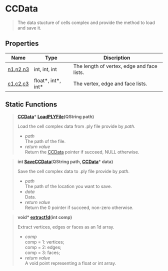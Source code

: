 # CCData
<a id="this"></a>

[CCData]: #this

> The data stucture of cells complex and provide the method to load and save it.

## Properties
[n1]: #n
[n2]: #n
[n3]: #n
[c1]: #c1
[c2]: #c2
[c3]: #c3

| Name                               | Type      | Discription                                |
| ---------------------------------- | --------- | ------------------------------------------ |
| [n1],[n2],[n3]<a id='n'></a> | int, int, int     | The length of vertex, edge and face lists. |
| [c1],[c2],[c3]<a id='c'></a> | float*, int*, int* | The vertex, edge and face lists.           |

## Static Functions

[LoadPLYFile]:#load-ply-file

> <a id='load-ply-file'></a>
> **[CCData]\*  [LoadPLYFile](QString path)**  
> 
> Load the cell complex data from .ply file provide by *path*.
> 
> * *path*  
>   The path of the file.
> * *return value*  
>   Return the [CCData] pointer if succeed, NULL otherwise.

[SaveCCData]:#save-ccdata

><a id='save-ccdata'></a>
> **int [SaveCCData](QString path, [CCData]\* data)**  
> 
> Save the cell complex data to .ply file provide by *path*.
> 
> * *path*  
>   The path of the location you want to save.
> * *data*  
>   Data.
> * *return value*  
>   Return the 0 pointer if succeed, non-zero otherwise.

[extract1d]:#ext1d

><a id='ext1d'></a>
> **void\* [extract1d](int comp)**  
> 
> Extract vertices, edges or faces as an 1d array.
> 
> * *comp*  
>   comp = 1: vertices;  
>   comp = 2: edges;  
>   comp = 3: faces;  
> * *return value*  
>   A void point representing a float or int array.